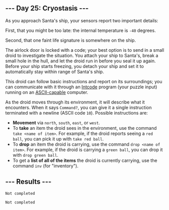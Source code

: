<article class="day-desc"><h2>--- Day 25: Cryostasis ---</h2><p>As you approach Santa's ship, your sensors report two important details:</p>
<p>First, that you might be too late: the internal temperature is <span title="This is the same in Fahrenheit and Celsius."><code>-40</code> degrees</span>.</p>
<p>Second, that one faint life signature is somewhere on the ship.</p>
<p>The airlock door is locked with a code; your best option is to send in a small droid to investigate the situation.  You attach your ship to Santa's, break a small hole in the hull, and let the droid run in before you seal it up again. Before your ship starts freezing, you detach your ship and set it to automatically stay within range of Santa's ship.</p>
<p>This droid can follow basic instructions and report on its surroundings; you can communicate with it through an <a href="9">Intcode</a> program (your puzzle input) running on an <a href="17">ASCII-capable</a> computer.</p>
<p>As the droid moves through its environment, it will describe what it encounters.  When it says <code>Command?</code>, you can give it a single instruction terminated with a newline (ASCII code <code>10</code>). Possible instructions are:</p>
<ul>
<li><b>Movement</b> via <code>north</code>, <code>south</code>, <code>east</code>, or <code>west</code>.</li>
<li>To <b>take</b> an item the droid sees in the environment, use the command <code>take &lt;name of item&gt;</code>. For example, if the droid reports seeing a <code>red ball</code>, you can pick it up with <code>take red ball</code>.</li>
<li>To <b>drop</b> an item the droid is carrying, use the command <code>drop &lt;name of item&gt;</code>. For example, if the droid is carrying a <code>green ball</code>, you can drop it with <code>drop green ball</code>.</li>
<li>To get a <b>list of all of the items</b> the droid is currently carrying, use the command <code>inv</code> (for "inventory").</li>
</ul>



</article>

<form method="post" action="25/answer"><input type="hidden" name="level" value="1"></form>
<h2>--- Results ---</h2>
<pre><code>Not completed</code></pre>
<pre><code>Not completed</code></pre>